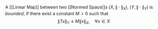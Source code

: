 A [[Linear Map]] between two [[Normed Space]]s $(X, \|\cdot\|_X),\ (Y, \|\cdot\|_Y)$ is *bounded*, if there exist a constant $M > 0$ such that 
$$\|Tx\|_Y \le M\|x\|_X,\quad \forall x \in X$$

